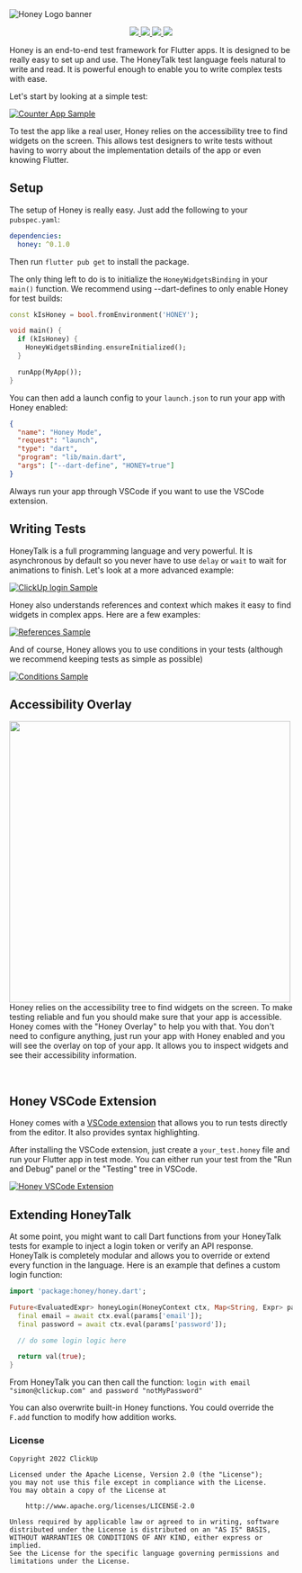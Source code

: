 <picture>
  <source media="(prefers-color-scheme: dark)" srcset="https://raw.githubusercontent.com/clickup/honey/main/.github/assets/honey-banner-dark.svg">
  <source media="(prefers-color-scheme: light)" srcset="https://raw.githubusercontent.com/clickup/honey/main/.github/assets/honey-banner-light.svg">
  <img alt="Honey Logo banner" src="https://raw.githubusercontent.com/clickup/honey/main/.github/assets/honey-banner-light.svg">
</picture>

<p align="center">
  <a href="https://pub.dev/packages/honey">
    <img src="https://img.shields.io/pub/v/honey?label=pub.dev&labelColor=333940&logo=dart">
  </a>
   <a href="https://honey.dev">
    <img src="https://img.shields.io/static/v1?label=honey&message=docs&labelColor=333940&logo=mdBook&logoColor=white&color=229ED9">
  </a>
  <a href="https://github.com/clickup/honey/actions/workflows/dart.yaml">
    <img src="https://img.shields.io/github/workflow/status/clickup/honey/Dart%20CI/main?label=tests&labelColor=333940&logo=github">
  </a>
  <a href="https://app.codecov.io/gh/clickup/honey">
    <img src="https://img.shields.io/codecov/c/github/clickup/honey?logo=codecov&logoColor=fff&labelColor=333940">
  </a>
</p>

Honey is an end-to-end test framework for Flutter apps. It is designed to be really easy to set up and use. The HoneyTalk test language feels natural to write and read. It is powerful enough to enable you to write complex tests with ease.

Let's start by looking at a simple test:

[![Counter App Sample](https://raw.githubusercontent.com/clickup/honey/main/.github/assets/sample-counter-app.svg)](#)

To test the app like a real user, Honey relies on the accessibility tree to find widgets on the screen. This allows test designers to write tests without having to worry about the implementation details of the app or even knowing Flutter.

## Setup

The setup of Honey is really easy. Just add the following to your `pubspec.yaml`:

```yaml
dependencies:
  honey: ^0.1.0
```

Then run `flutter pub get` to install the package.

The only thing left to do is to initialize the `HoneyWidgetsBinding` in your `main()` function. We recommend using --dart-defines to only enable Honey for test builds:

```dart
const kIsHoney = bool.fromEnvironment('HONEY');

void main() {
  if (kIsHoney) {
    HoneyWidgetsBinding.ensureInitialized();
  }

  runApp(MyApp());
}
```

You can then add a launch config to your `launch.json` to run your app with Honey enabled:

```json
{
  "name": "Honey Mode",
  "request": "launch",
  "type": "dart",
  "program": "lib/main.dart",
  "args": ["--dart-define", "HONEY=true"]
}
```

Always run your app through VSCode if you want to use the VSCode extension.

## Writing Tests

HoneyTalk is a full programming language and very powerful. It is asynchronous by default so you never have to use `delay` or `wait` to wait for animations to finish. Let's look at a more advanced example:

[![ClickUp login Sample](https://raw.githubusercontent.com/clickup/honey/main/.github/assets/sample-clickup-login.svg)](#)

Honey also understands references and context which makes it easy to find widgets in complex apps. Here are a few examples:

[![References Sample](https://raw.githubusercontent.com/clickup/honey/main/.github/assets/sample-references.svg)](#)

And of course, Honey allows you to use conditions in your tests (although we recommend keeping tests as simple as possible)

[![Conditions Sample](https://raw.githubusercontent.com/clickup/honey/main/.github/assets/sample-conditions.svg)](#)

## Accessibility Overlay

<img src="https://raw.githubusercontent.com/clickup/honey/main/.github/assets/honey-overlay.png" height="500px" align="left">

Honey relies on the accessibility tree to find widgets on the screen. To make testing reliable and fun you should make sure that your app is accessible. Honey comes with the "Honey Overlay" to help you with that. You don't need to configure anything, just run your app with Honey enabled and you will see the overlay on top of your app. It allows you to inspect widgets and see their accessibility information.

<br clear="left"/>

## Honey VSCode Extension

Honey comes with a [VSCode extension]() that allows you to run tests directly from the editor. It also provides syntax highlighting.

After installing the VSCode extension, just create a `your_test.honey` file and run your Flutter app in test mode. You can either run your test from the "Run and Debug" panel or the "Testing" tree in VSCode.

[![Honey VSCode Extension](https://raw.githubusercontent.com/clickup/honey/main/.github/assets/honey-vscode.png)](#)

## Extending HoneyTalk

At some point, you might want to call Dart functions from your HoneyTalk tests for example to inject a login token or verify an API response. HoneyTalk is completely modular and allows you to override or extend every function in the language. Here is an example that defines a custom login function:

```dart
import 'package:honey/honey.dart';

Future<EvaluatedExpr> honeyLogin(HoneyContext ctx, Map<String, Expr> params) {
  final email = await ctx.eval(params['email']);
  final password = await ctx.eval(params['password']);

  // do some login logic here

  return val(true);
}
```

From HoneyTalk you can then call the function:
`login with email "simon@clickup.com" and password "notMyPassword"`

You can also overwrite built-in Honey functions. You could override the `F.add` function to modify how addition works.

### License

```
Copyright 2022 ClickUp

Licensed under the Apache License, Version 2.0 (the "License");
you may not use this file except in compliance with the License.
You may obtain a copy of the License at

    http://www.apache.org/licenses/LICENSE-2.0

Unless required by applicable law or agreed to in writing, software
distributed under the License is distributed on an "AS IS" BASIS,
WITHOUT WARRANTIES OR CONDITIONS OF ANY KIND, either express or implied.
See the License for the specific language governing permissions and
limitations under the License.
```
